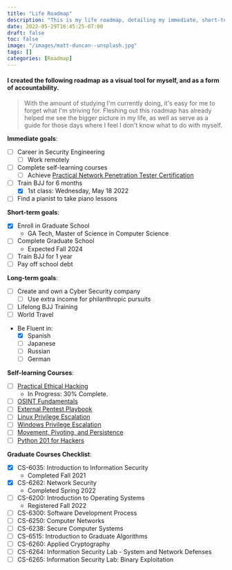 ```yaml
---
title: "Life Roadmap"
description: "This is my life roadmap, detailing my immediate, short-term, and long-term goals."
date: 2022-05-29T16:45:25-07:00
draft: false
toc: false
image: "/images/matt-duncan--unsplash.jpg"
tags: []
categories: [Roadmap]
---
```


#### I created the following roadmap as a visual tool for myself, and as a form of accountability.

> With the amount of studying I'm currently doing, it's easy for me to forget what I'm striving for. Fleshing out this roadmap has already helped me see the bigger picture in my life, as well as serve as a guide for those days where I feel I don't know what to do with myself.

**Immediate goals**:
- [ ] Career in Security Engineering
    - [ ] Work remotely
- [ ] Complete self-learning courses
  - [ ] Achieve <a href="https://certifications.tcm-sec.com/pnpt/" target="_blank">Practical Network Penetration Tester Certification</a>
- [ ] Train BJJ for 6 months
  - [x] 1st class: Wednesday, May 18 2022
- [ ] Find a pianist to take piano lessons

**Short-term goals**:
- [x] Enroll in Graduate School
  * GA Tech, Master of Science in Computer Science
- [ ] Complete Graduate School
  * Expected Fall 2024
- [ ] Train BJJ for 1 year
- [ ] Pay off school debt

**Long-term goals**:
- [ ] Create and own a Cyber Security company
  - [ ] Use extra income for philanthropic pursuits
- [ ] Lifelong BJJ Training
- [ ] World Travel
- Be Fluent in:
  - [x] Spanish
  - [ ] Japanese
  - [ ] Russian
  - [ ] German

**Self-learning Courses**:
- [ ] <a href="https://academy.tcm-sec.com/p/practical-ethical-hacking-the-complete-course" target="_blank">Practical Ethical Hacking</a>
  * In Progress: 30% Complete.
- [ ] <a href="https://academy.tcm-sec.com/p/osint-fundamentals" target="_blank">OSINT Fundamentals</a>
- [ ] <a href="https://academy.tcm-sec.com/p/external-pentest-playbook" target="_blank">External Pentest Playbook</a>
- [ ] <a href="https://academy.tcm-sec.com/p/linux-privilege-escalation" target="_blank">Linux Privilege Escalation</a>
- [ ] <a href="https://academy.tcm-sec.com/p/windows-privilege-escalation-for-beginners" target="_blank">Windows Privilege Escalation</a>
- [ ] <a href="https://academy.tcm-sec.com/p/movement-pivoting-and-persistence-for-pentesters-and-ethical-hackers" target="_blank">Movement, Pivoting, and Persistence</a>
- [ ] <a href="https://academy.tcm-sec.com/p/python-201-for-hackers" target="_blank">Python 201 for Hackers</a>

**Graduate Courses Checklist**:
- [x] CS-6035: Introduction to Information Security
  * Completed Fall 2021
- [x] CS-6262: Network Security
  * Completed Spring 2022
- [ ] CS-6200: Introduction to Operating Systems
  * Registered Fall 2022
- [ ] CS-6300: Software Development Process
- [ ] CS-6250: Computer Networks
- [ ] CS-6238: Secure Computer Systems
- [ ] CS-6515: Introduction to Graduate Algorithms
- [ ] CS-6260: Applied Cryptography
- [ ] CS-6264: Information Security Lab - System and Network Defenses
- [ ] CS-6265: Information Security Lab: Binary Exploitation
